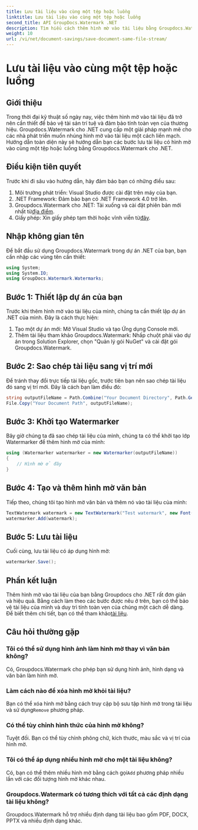 ```yaml
---
title: Lưu tài liệu vào cùng một tệp hoặc luồng
linktitle: Lưu tài liệu vào cùng một tệp hoặc luồng
second_title: API GroupDocs.Watermark .NET
description: Tìm hiểu cách thêm hình mờ vào tài liệu bằng Groupdocs.Watermark cho .NET. Hướng dẫn này cung cấp hướng dẫn để đảm bảo tính toàn vẹn và bảo vệ tài liệu.
weight: 10
url: /vi/net/document-savings/save-document-same-file-stream/
---
```


# Lưu tài liệu vào cùng một tệp hoặc luồng

## Giới thiệu
Trong thời đại kỹ thuật số ngày nay, việc thêm hình mờ vào tài liệu đã trở nên cần thiết để bảo vệ tài sản trí tuệ và đảm bảo tính toàn vẹn của thương hiệu. Groupdocs.Watermark cho .NET cung cấp một giải pháp mạnh mẽ cho các nhà phát triển muốn nhúng hình mờ vào tài liệu một cách liền mạch. Hướng dẫn toàn diện này sẽ hướng dẫn bạn các bước lưu tài liệu có hình mờ vào cùng một tệp hoặc luồng bằng Groupdocs.Watermark cho .NET.
## Điều kiện tiên quyết
Trước khi đi sâu vào hướng dẫn, hãy đảm bảo bạn có những điều sau:
1. Môi trường phát triển: Visual Studio được cài đặt trên máy của bạn.
2. .NET Framework: Đảm bảo bạn có .NET Framework 4.0 trở lên.
3.  Groupdocs.Watermark cho .NET: Tải xuống và cài đặt phiên bản mới nhất từ[địa điểm](https://releases.groupdocs.com/Watermark/net/).
4.  Giấy phép: Xin giấy phép tạm thời hoặc vĩnh viễn từ[đây](https://purchase.groupdocs.com/temporary-license/).
## Nhập không gian tên
Để bắt đầu sử dụng Groupdocs.Watermark trong dự án .NET của bạn, bạn cần nhập các vùng tên cần thiết:
```csharp
using System;
using System.IO;
using GroupDocs.Watermark.Watermarks;
```
## Bước 1: Thiết lập dự án của bạn
Trước khi thêm hình mờ vào tài liệu của mình, chúng ta cần thiết lập dự án .NET của mình. Đây là cách thực hiện:
1. Tạo một dự án mới: Mở Visual Studio và tạo Ứng dụng Console mới.
2. Thêm tài liệu tham khảo Groupdocs.Watermark: Nhấp chuột phải vào dự án trong Solution Explorer, chọn "Quản lý gói NuGet" và cài đặt gói Groupdocs.Watermark.
## Bước 2: Sao chép tài liệu sang vị trí mới
Để tránh thay đổi trực tiếp tài liệu gốc, trước tiên bạn nên sao chép tài liệu đó sang vị trí mới. Đây là cách bạn làm điều đó:
```csharp
string outputFileName = Path.Combine("Your Document Directory", Path.GetFileName("Your Document Path"));
File.Copy("Your Document Path", outputFileName);
```
## Bước 3: Khởi tạo Watermarker
Bây giờ chúng ta đã sao chép tài liệu của mình, chúng ta có thể khởi tạo lớp Watermarker để thêm hình mờ của mình:
```csharp
using (Watermarker watermarker = new Watermarker(outputFileName))
{
    // Hình mờ ở đây
}
```
## Bước 4: Tạo và thêm hình mờ văn bản
Tiếp theo, chúng tôi tạo hình mờ văn bản và thêm nó vào tài liệu của mình:
```csharp
TextWatermark watermark = new TextWatermark("Test watermark", new Font("Arial", 12));
watermarker.Add(watermark);
```
## Bước 5: Lưu tài liệu
Cuối cùng, lưu tài liệu có áp dụng hình mờ:
```csharp
watermarker.Save();
```
## Phần kết luận
Thêm hình mờ vào tài liệu của bạn bằng Groupdocs cho .NET rất đơn giản và hiệu quả. Bằng cách làm theo các bước được nêu ở trên, bạn có thể bảo vệ tài liệu của mình và duy trì tính toàn vẹn của chúng một cách dễ dàng. Để biết thêm chi tiết, bạn có thể tham khảo[tài liệu](https://tutorials.groupdocs.com/Watermark/net/).
## Câu hỏi thường gặp
### Tôi có thể sử dụng hình ảnh làm hình mờ thay vì văn bản không?
Có, Groupdocs.Watermark cho phép bạn sử dụng hình ảnh, hình dạng và văn bản làm hình mờ.
### Làm cách nào để xóa hình mờ khỏi tài liệu?
 Bạn có thể xóa hình mờ bằng cách truy cập bộ sưu tập hình mờ trong tài liệu và sử dụng`Remove` phương pháp.
### Có thể tùy chỉnh hình thức của hình mờ không?
Tuyệt đối. Bạn có thể tùy chỉnh phông chữ, kích thước, màu sắc và vị trí của hình mờ.
### Tôi có thể áp dụng nhiều hình mờ cho một tài liệu không?
 Có, bạn có thể thêm nhiều hình mờ bằng cách gọi`Add` phương pháp nhiều lần với các đối tượng hình mờ khác nhau.
### Groupdocs.Watermark có tương thích với tất cả các định dạng tài liệu không?
Groupdocs.Watermark hỗ trợ nhiều định dạng tài liệu bao gồm PDF, DOCX, PPTX và nhiều định dạng khác.